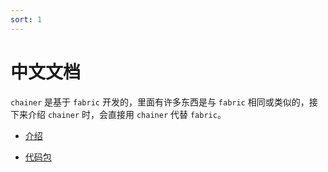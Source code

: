 ```yaml
---
sort: 1
---
```


# 中文文档

`chainer` 是基于 `fabric` 开发的，里面有许多东西是与 `fabric` 相同或类似的，接下来介绍 `chainer` 时，会直接用 `chainer` 代替 `fabric`。

<!-- {% include list.liquid %} -->


- [介绍](https://232425wxy.github.io/chainer/Chinese/1.intro.html)

- [代码包](https://232425wxy.github.io/chainer/Chinese/packages)